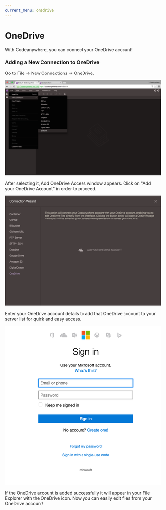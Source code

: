 ```yaml
---
current_menu: onedrive
---
```


# OneDrive

With Codeanywhere, you can connect your OneDrive account!

### Adding a New Connection to OneDrive

Go to File -> New Connections -> OneDrive.

![onedrive-open](images/onedrive-open.png "onedrive-open")


After selecting it, Add OneDrive Access window appears. Click on "Add your OneDrive Account" in order to proceed.

![onedrive-connect](images/onedrive-connect.png "onedrive-connect")


Enter your OneDrive account details to add that OneDrive account to your server list for quick and easy access.

![onedrive-login](images/onedrive-login.png "onedrive-login")

If the OneDrive account is added successfully it will appear in your File Explorer with the OneDrive icon.
Now you can easily edit files from your OneDrive account!